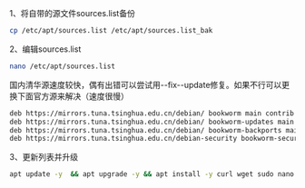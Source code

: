 1、将自带的源文件sources.list备份
```sh
cp /etc/apt/sources.list /etc/apt/sources.list_bak
```

2、编辑sources.list
```sh
nano /etc/apt/sources.list
```

国内清华源速度较快，偶有出错可以尝试用--fix--update修复。如果不行可以更换下面官方源来解决（速度很慢）
```sh
deb https://mirrors.tuna.tsinghua.edu.cn/debian/ bookworm main contrib non-free non-free-firmware
deb https://mirrors.tuna.tsinghua.edu.cn/debian/ bookworm-updates main contrib non-free non-free-firmware
deb https://mirrors.tuna.tsinghua.edu.cn/debian/ bookworm-backports main contrib non-free non-free-firmware
deb https://mirrors.tuna.tsinghua.edu.cn/debian-security bookworm-security main contrib non-free non-free-firmware
```

3、更新列表并升级
```sh
apt update -y  && apt upgrade -y && apt install -y curl wget sudo nano
```

